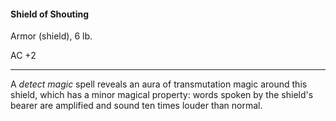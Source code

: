 #### Shield of Shouting

Armor (shield), 6 lb.

AC +2

---

A *detect magic* spell reveals an aura of transmutation magic around this shield, which has a minor magical property: words spoken by the shield's bearer are amplified and sound ten times louder than normal.